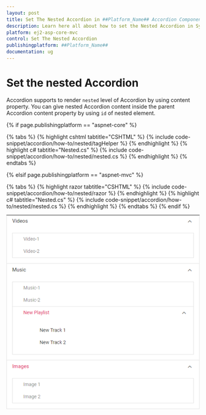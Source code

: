 ```yaml
---
layout: post
title: Set The Nested Accordion in ##Platform_Name## Accordion Component
description: Learn here all about how to set the Nested Accordion in Syncfusion ##Platform_Name## Accordion component of Syncfusion Essential JS 2 and more.
platform: ej2-asp-core-mvc
control: Set The Nested Accordion
publishingplatform: ##Platform_Name##
documentation: ug
---
```



# Set the nested Accordion

Accordion supports to render `nested` level of Accordion by using content property. You can give nested Accordion content inside the parent Accordion content property by using `id` of nested element.

{% if page.publishingplatform == "aspnet-core" %}

{% tabs %}
{% highlight cshtml tabtitle="CSHTML" %}
{% include code-snippet/accordion/how-to/nested/tagHelper %}
{% endhighlight %}
{% highlight c# tabtitle="Nested.cs" %}
{% include code-snippet/accordion/how-to/nested/nested.cs %}
{% endhighlight %}
{% endtabs %}

{% elsif page.publishingplatform == "aspnet-mvc" %}

{% tabs %}
{% highlight razor tabtitle="CSHTML" %}
{% include code-snippet/accordion/how-to/nested/razor %}
{% endhighlight %}
{% highlight c# tabtitle="Nested.cs" %}
{% include code-snippet/accordion/how-to/nested/nested.cs %}
{% endhighlight %}
{% endtabs %}
{% endif %}


![Alt text](../images/nested.PNG)